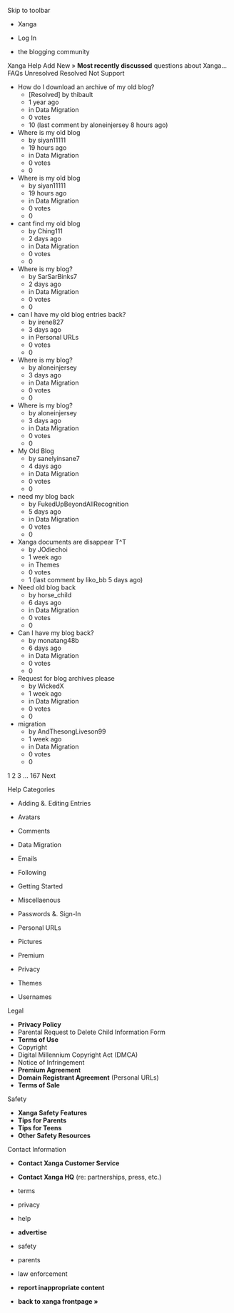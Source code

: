 Skip to toolbar

*   Xanga

*   Log In

*   the blogging community

Xanga Help Add New » **Most recently discussed** questions about Xanga… FAQs Unresolved Resolved Not Support

*   How do I download an archive of my old blog?
    *   \[Resolved\] by thibault
    *   1 year ago
    *   in Data Migration
    *   0 votes
    *   10 (last comment by aloneinjersey 8 hours ago)
*   Where is my old blog
    *   by siyan11111
    *   19 hours ago
    *   in Data Migration
    *   0 votes
    *   0
*   Where is my old blog
    *   by siyan11111
    *   19 hours ago
    *   in Data Migration
    *   0 votes
    *   0
*   cant find my old blog
    *   by Ching111
    *   2 days ago
    *   in Data Migration
    *   0 votes
    *   0
*   Where is my blog?
    *   by SarSarBinks7
    *   2 days ago
    *   in Data Migration
    *   0 votes
    *   0
*   can I have my old blog entries back?
    *   by irene827
    *   3 days ago
    *   in Personal URLs
    *   0 votes
    *   0
*   Where is my blog?
    *   by aloneinjersey
    *   3 days ago
    *   in Data Migration
    *   0 votes
    *   0
*   Where is my blog?
    *   by aloneinjersey
    *   3 days ago
    *   in Data Migration
    *   0 votes
    *   0
*   My Old Blog
    *   by sanelyinsane7
    *   4 days ago
    *   in Data Migration
    *   0 votes
    *   0
*   need my blog back
    *   by FukedUpBeyondAllRecognition
    *   5 days ago
    *   in Data Migration
    *   0 votes
    *   0
*   Xanga documents are disappear T^T
    *   by JOdiechoi
    *   1 week ago
    *   in Themes
    *   0 votes
    *   1 (last comment by liko\_bb 5 days ago)
*   Need old blog back
    *   by horse\_child
    *   6 days ago
    *   in Data Migration
    *   0 votes
    *   0
*   Can I have my blog back?
    *   by monatang48b
    *   6 days ago
    *   in Data Migration
    *   0 votes
    *   0
*   Request for blog archives please
    *   by WickedX
    *   1 week ago
    *   in Data Migration
    *   0 votes
    *   0
*   migration
    *   by AndThesongLiveson99
    *   1 week ago
    *   in Data Migration
    *   0 votes
    *   0

1 2 3 ... 167 Next

Help Categories

*   Adding &. Editing Entries
*   Avatars
*   Comments
*   Data Migration
*   Emails
*   Following
*   Getting Started
*   Miscellaenous

*   Passwords &. Sign-In
*   Personal URLs
*   Pictures
*   Premium
*   Privacy
*   Themes
*   Usernames

Legal

*   **Privacy Policy**
*   Parental Request to Delete Child Information Form
*   **Terms of Use**
*   Copyright
*   Digital Millennium Copyright Act (DMCA)
*   Notice of Infringement
*   **Premium Agreement**
*   **Domain Registrant Agreement** (Personal URLs)
*   **Terms of Sale**

Safety

*   **Xanga Safety Features**
*   **Tips for Parents**
*   **Tips for Teens**
*   **Other Safety Resources**

Contact Information

*   **Contact Xanga Customer Service**
*   **Contact Xanga HQ** (re: partnerships, press, etc.)

*   terms
*   privacy
*   help
*   **advertise**

*   safety
*   parents
*   law enforcement
*   **report inappropriate content**

*   **back to xanga frontpage »**